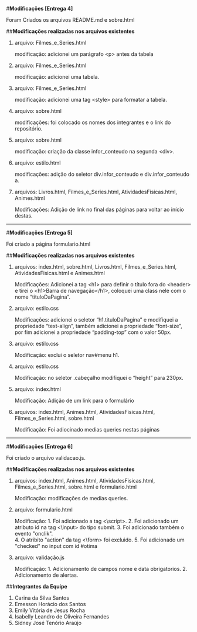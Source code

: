 #**Modificações [Entrega 4]**

Foram Criados os arquivos README.md e sobre.html

##**Modificações realizadas nos arquivos existentes**

1. arquivo: Filmes_e_Series.html

   modificação: adicionei um parágrafo \<p> antes da tabela

2. arquivo: Filmes_e_Series.html 

   modificação: adicionei uma tabela.

3. arquivo: Filmes_e_Series.html 

   modificação: adicionei uma tag \<style> para formatar a tabela.

4. arquivo: sobre.html

    modificações: foi colocado os nomes dos integrantes e o link do repositório.

5. arquivo: sobre.html

    modificação: criação da classe infor_conteudo na segunda \<div>.

6. arquivo: estilo.html

    modificações: adição do seletor div.infor_conteudo e div.infor_conteudo a.

7. arquivos: Livros.html, Filmes_e_Series.html, AtividadesFisicas.html, Animes.html
   
   Modificações: Adição de link no final das páginas para voltar ao início destas.

---


#**Modificações [Entrega 5]**

Foi criado a página formulario.html

##**Modificações realizadas nos arquivos existentes**

1. arquivos: index.html, sobre.html, Livros.html, Filmes_e_Series.html, AtividadesFisicas.html e Animes.html
   
    Modificações: Adicionei a tag \<h1> para definir o título fora do \<header> e tirei o \<h1>Barra de navegação\</h1>, coloquei uma class nele com o nome “tituloDaPagina”.

2. arquivo: estilo.css
   
   Modificações: adicionei o seletor “h1.tituloDaPagina” e modifiquei a propriedade “text-align”, também adicionei a propriedade “font-size”, por fim adicionei a propriedade “padding-top” com o valor 50px.

3. arquivo: estilo.css
   
   Modificação: exclui o seletor nav#menu h1.

4. arquivo: estilo.css

    Modificação: no seletor .cabeçalho modifiquei o “height” para 230px.

5. arquivo: index.html

    Modificação: Adição de um link para o formulário

6. arquivos: index.html, Animes.html, AtividadesFisicas.html, Filmes_e_Series.html, sobre.html

    Modificação: Foi adiocinado medias queries nestas páginas

---


#**Modificações [Entrega 6]**

 Foi criado o arquivo validacao.js.

##**Modificações realizadas nos arquivos existentes**

1.  arquivos: index.html, Animes.html, AtividadesFisicas.html, Filmes_e_Series.html, sobre.html e formulario.html

    Modificação: modificações de medias queries. 

2. arquivo: formulario.html

    Modificação: 
         1. Foi adicionado a tag <\script>.
         2. Foi adicionado um atributo id na tag <\input> do tipo submit.
         3. Foi adicionado também o evento "onclik".   
         4. O atribito "action" da tag <\form> foi excluido.
         5. Foi adicionado um "checked" no input com id #otima

3. arquivo: validação.js

    Modificação:
        1. Adicionamento de campos nome e data obrigatorios.
        2. Adicionamento de alertas.


##**Integrantes da Equipe**
1. Carina da Silva Santos
2. Emesson Horácio dos Santos
3. Emily Vitória de Jesus Rocha
4. Isabelly Leandro de Oliveira Fernandes
5. Sidney José Tenório Araújo 
